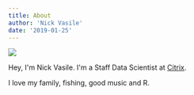 ```yaml
---
title: About
author: 'Nick Vasile'
date: '2019-01-25'
---
```


![](/images/tuna_cropped_smaller.jpg)

Hey, I'm Nick Vasile. I'm a Staff Data Scientist at [Citrix](http://www.citrix.com).

I love my family, fishing, good music and R.
